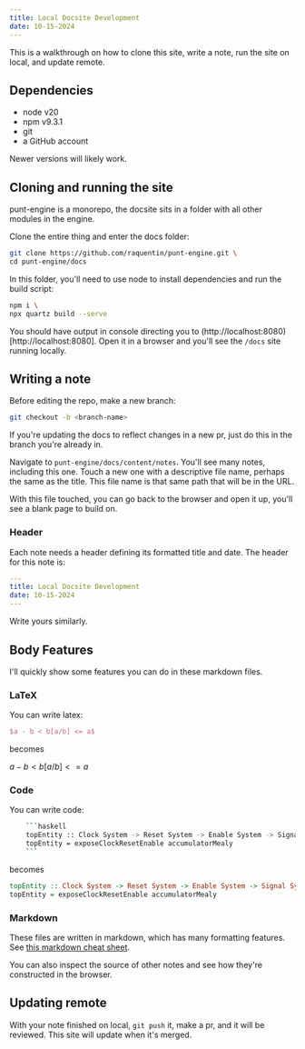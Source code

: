 ```yaml
---
title: Local Docsite Development
date: 10-15-2024
---
```


This is a walkthrough on how to clone this site, write a note, run the site on local, and update remote.

## Dependencies
- node v20
- npm v9.3.1
- git
- a GitHub account

Newer versions will likely work.

## Cloning and running the site

punt-engine is a monorepo, the docsite sits in a folder with all other modules in the engine.

Clone the entire thing and enter the docs folder:
```bash
git clone https://github.com/raquentin/punt-engine.git \
cd punt-engine/docs
```

In this folder, you'll need to use node to install dependencies and run the build script:
```bash
npm i \
npx quartz build --serve
```

You should have output in console directing you to (http://localhost:8080)[http://localhost:8080]. Open it in a browser and you'll see the `/docs` site running locally.

## Writing a note

Before editing the repo, make a new branch:

```bash
git checkout -b <branch-name>
```

If you're updating the docs to reflect changes in a new pr, just do this in the branch you're already in.

Navigate to `punt-engine/docs/content/notes`. You'll see many notes, including this one. Touch a new one with a descriptive file name, perhaps the same as the title. This file name is that same path that will be in the URL.

With this file touched, you can go back to the browser and open it up, you'll see a blank page to build on.

### Header

Each note needs a header defining its formatted title and date. The header for this note is:

```yaml
---
title: Local Docsite Development
date: 10-15-2024
---
```

Write yours similarly.

## Body Features

I'll quickly show some features you can do in these markdown files.

### LaTeX

You can write latex:

```latex
$a - b < b[a/b] <= a$
```

becomes

$a - b < b[a/b] <= a$

### Code

You can write code:

```bash
    ```haskell
    topEntity :: Clock System -> Reset System -> Enable System -> Signal System (Int, Int) -> Signal System Int
    topEntity = exposeClockResetEnable accumulatorMealy
    ```
```

becomes

```haskell
topEntity :: Clock System -> Reset System -> Enable System -> Signal System (Int, Int) -> Signal System Int
topEntity = exposeClockResetEnable accumulatorMealy
```

### Markdown

These files are written in markdown, which has many formatting features. See [this markdown cheat sheet](https://www.markdownguide.org/cheat-sheet/).

You can also inspect the source of other notes and see how they're constructed in the browser.

## Updating remote

With your note finished on local, `git push` it, make a pr, and it will be reviewed. This site will update when it's merged.
